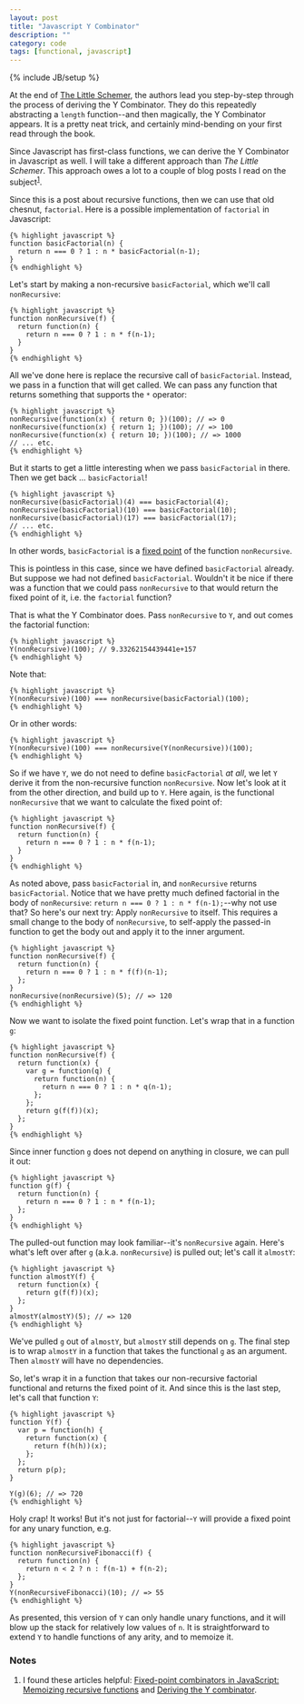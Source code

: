 ```yaml
---
layout: post
title: "Javascript Y Combinator"
description: ""
category: code
tags: [functional, javascript]
---
```

{% include JB/setup %}

At the end of [The Little Schemer](http://www.amazon.com/The-Little-Schemer-4th-Edition/dp/0262560992), the authors lead you step-by-step through the process of deriving the Y Combinator. They do this repeatedly abstracting a `length` function--and then magically, the Y Combinator appears. It is a pretty neat trick, and certainly mind-bending on your first read through the book. 

Since Javascript has first-class functions, we can derive the Y Combinator in Javascript as well. I will take a different approach than _The Little Schemer_. This approach owes a lot to a couple of blog posts I read on the subject<sup><a href="#notes">1</a></sup>.

Since this is a post about recursive functions, then we can use that old chesnut, `factorial`. Here is a possible implementation of `factorial` in Javascript:


    {% highlight javascript %}
    function basicFactorial(n) {
      return n === 0 ? 1 : n * basicFactorial(n-1);
    }
    {% endhighlight %}

Let's start by making a non-recursive `basicFactorial`, which we'll call `nonRecursive`:

    {% highlight javascript %}
    function nonRecursive(f) {
      return function(n) {
        return n === 0 ? 1 : n * f(n-1);
      }
    }
    {% endhighlight %}

All we've done here is replace the recursive call of `basicFactorial`. Instead, we pass in a function that will get called. We can pass any function that returns something that supports the `*` operator:

    {% highlight javascript %}
    nonRecursive(function(x) { return 0; })(100); // => 0
    nonRecursive(function(x) { return 1; })(100); // => 100
    nonRecursive(function(x) { return 10; })(100); // => 1000
    // ... etc.
    {% endhighlight %}

But it starts to get a little interesting when we pass `basicFactorial` in there. Then we get back ... `basicFactorial`!

    {% highlight javascript %}
    nonRecursive(basicFactorial)(4) === basicFactorial(4); 
    nonRecursive(basicFactorial)(10) === basicFactorial(10); 
    nonRecursive(basicFactorial)(17) === basicFactorial(17);
    // ... etc.
    {% endhighlight %}

In other words, `basicFactorial` is a [fixed point](http://mathworld.wolfram.com/FixedPoint.html) of the function `nonRecursive`. 

This is pointless in this case, since we have defined `basicFactorial` already. But suppose we had not defined `basicFactorial`. Wouldn't it be nice if there was a function that we could pass `nonRecursive` to that would return the fixed point of it, i.e. the `factorial` function?

That is what the Y Combinator does. Pass `nonRecursive` to `Y`, and out comes the factorial function:

    {% highlight javascript %}
    Y(nonRecursive)(100); // 9.33262154439441e+157
    {% endhighlight %}

Note that:
 
    {% highlight javascript %}
    Y(nonRecursive)(100) === nonRecursive(basicFactorial)(100);
    {% endhighlight %}
    
Or in other words:
 
    {% highlight javascript %}
    Y(nonRecursive)(100) === nonRecursive(Y(nonRecursive))(100);
    {% endhighlight %}

So if we have `Y`, we do not need to define `basicFactorial` *at all*, we let `Y` derive it from the non-recursive function `nonRecursive`. Now let's look at it from the other direction, and build up to `Y`. Here again, is the functional `nonRecursive` that we want to calculate the fixed point of:

    {% highlight javascript %}
    function nonRecursive(f) {
      return function(n) {
        return n === 0 ? 1 : n * f(n-1);
      }
    }
    {% endhighlight %}

As noted above, pass `basicFactorial` in, and `nonRecursive` returns  `basicFactorial`. Notice that we have pretty much defined factorial in the body of `nonRecursive`: `return n === 0 ? 1 : n * f(n-1);`--why not use that? So here's our next try: Apply `nonRecursive` to itself. This requires a small change to the body of `nonRecursive`, to self-apply the passed-in function to get the body out and apply it to the inner argument.

    {% highlight javascript %}
    function nonRecursive(f) {
      return function(n) {
        return n === 0 ? 1 : n * f(f)(n-1); 
      };
    }
    nonRecursive(nonRecursive)(5); // => 120
    {% endhighlight %}

Now we want to isolate the fixed point function. Let's wrap that in a function `g`:

    {% highlight javascript %}
    function nonRecursive(f) {
      return function(x) {
        var g = function(q) {
          return function(n) {
            return n === 0 ? 1 : n * q(n-1);
          };
        };
        return g(f(f))(x);
      };
    }
    {% endhighlight %}

Since inner function `g` does not depend on anything in closure, we can pull it out:

    {% highlight javascript %}
    function g(f) {
      return function(n) {
        return n === 0 ? 1 : n * f(n-1);
      };
    }
    {% endhighlight %}

The pulled-out function may look familiar--it's `nonRecursive` again. Here's what's left over after `g` (a.k.a. `nonRecursive`) is pulled out; let's call it `almostY`:

    {% highlight javascript %}
    function almostY(f) {
      return function(x) {
        return g(f(f))(x);
      };
    }
    almostY(almostY)(5); // => 120
    {% endhighlight %}

We've pulled `g` out of `almostY`, but `almostY` still depends on `g`. The final step is to wrap `almostY` in a function that takes the functional `g` as an argument. Then `almostY` will have no dependencies.
 
So, let's wrap it in a function that takes our non-recursive factorial functional and returns the fixed point of it. And since this is the last step, let's call that function `Y`:

    {% highlight javascript %}
    function Y(f) {
      var p = function(h) {
        return function(x) {
          return f(h(h))(x);
        };
      };
      return p(p);
    }
 
    Y(g)(6); // => 720
    {% endhighlight %}

Holy crap! It works! But it's not just for factorial--`Y` will provide a fixed point for any unary function, e.g.

    {% highlight javascript %}
    function nonRecursiveFibonacci(f) {
      return function(n) {
        return n < 2 ? n : f(n-1) + f(n-2); 
      };
    }
    Y(nonRecursiveFibonacci)(10); // => 55
    {% endhighlight %}

As presented, this version of `Y` can only handle unary functions, and it will blow up the stack for relatively low values of `n`. It is straightforward to extend `Y` to handle functions of any arity, and to memoize it. 

### Notes
1. I found these articles helpful: [Fixed-point combinators in JavaScript: Memoizing recursive functions](http://matt.might.net/articles/implementation-of-recursive-fixed-point-y-combinator-in-javascript-for-memoization/) and [Deriving the Y combinator](http://blog.jcoglan.com/2008/01/10/deriving-the-y-combinator/).
